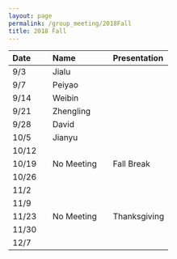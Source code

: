 ```yaml
---
layout: page
permalink: /group_meeting/2018Fall
title: 2018 Fall
---
```


| Date    |   | Name      |   | Presentation |
| :---    |---| :---      |---|:---          |
| 9/3     |   | Jialu     |   |              |
| 9/7     |   |Peiyao     |   |              |
| 9/14    |   |Weibin     |   |             |
| 9/21    |   |Zhengling  |   |         |
| 9/28    |   |David      |   |         |
| 10/5    |   |Jianyu     |   |          |
| 10/12   |   |           |   |         |
| 10/19   |   |No Meeting |   | Fall Break    |
| 10/26   |   |           |   |         |
| 11/2    |   |           |   |         |
| 11/9    |   |           |   |         |
| 11/23   |   |No Meeting |   | Thanksgiving   |
| 11/30   |   |           |   |         |
| 12/7    |   |           |   |         |